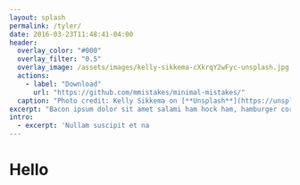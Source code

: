 ```yaml
---
layout: splash
permalink: /tyler/
date: 2016-03-23T11:48:41-04:00
header:
  overlay_color: "#000"
  overlay_filter: "0.5"
  overlay_image: /assets/images/kelly-sikkema-cXkrqY2wFyc-unsplash.jpg
  actions:
    - label: "Download"
      url: "https://github.com/mmistakes/minimal-mistakes/"
  caption: "Photo credit: Kelly Sikkema on [**Unsplash**](https://unsplash.com)"
excerpt: "Bacon ipsum dolor sit amet salami ham hock ham, hamburger corned beef short ribs kielbasa biltong t-bone drumstick tri-tip tail sirloin pork chop."
intro:
  - excerpt: 'Nullam suscipit et na
---
```


# Hello
